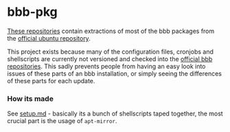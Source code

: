 # bbb-pkg

[These repositories](https://github.com/bbb-pkg?tab=repositories) contain extractions of most of the bbb packages from the [official ubuntu repository](https://ubuntu.bigbluebutton.org/xenial-22/).

This project exists because many of the configuration files, cronjobs and shellscripts are currently not versioned and checked into the [official bbb repositories](https://github.com/bigbluebutton).
This sadly prevents people from having an easy look into issues of these parts of an bbb installation, or simply seeing the differences of these parts for each update.

### How its made

See [setup.md](setup.md) - basically its a bunch of shellscripts taped together, the most crucial part is the usage of `apt-mirror`.

